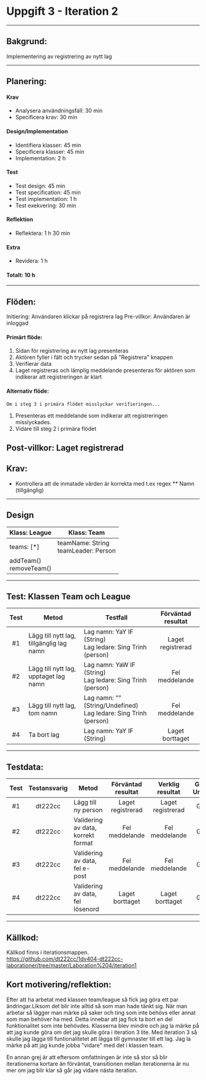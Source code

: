 # Uppgift 3 - Iteration 2

------
## Bakgrund:
Implementering av registrering av nytt lag

------
## Planering:
#### Krav
* Analysera användningsfall: 30 min
* Specificera krav: 30 min

#### Design/Implementation
* Identifiera klasser: 45 min
* Specificera klasser: 45 min
* Implementation: 2 h

#### Test
* Test design: 45 min
* Test specification: 45 min
* Test implementation: 1 h
* Test exekvering: 30 min

#### Reflektion
* Reflektera: 1 h 30 min

#### Extra
* Revidera: 1 h

#### Totalt: 10 h

------
## Flöden:
Initiering: Användaren klickar på registrera lag
Pre-villkor: Användaren är inloggad

#### Primärt flöde:
1. Sidan för registrering av nytt lag presenteras
2. Aktören fyller i fält och trycker sedan på "Registrera" knappen
3. Verifierar data
4. Laget registreras och lämplig meddelande presenteras för aktören som indikerar att registreringen är klart

#### Alternativ flöde:
    Om i steg 3 i primära flödet misslyckar verifieringen...
1. Presenteras ett meddelande som indikerar att registreringen misslyckades.
2. Vidare till steg 2 i primära flödet

Post-villkor: Laget registrerad
------

## Krav:
* Kontrollera att de inmatade värden är korrekta med t.ex regex
** Namn (tillgänglig)

------
## Design
| Klass: League             | Klass: Team                            |
|---------------------------|----------------------------------------|
| teams: [*]                | teamName: String<br>teamLeader: Person |
| addTeam()<br>removeTeam() |                                        |

------
## Test: Klassen Team och League
| Test | Metod                                      | Testfall                                                              | Förväntad resultat |
|:----:|--------------------------------------------|-----------------------------------------------------------------------|:------------------:|
|  #1  | Lägg till nytt lag, tillgänglig lag namn   | Lag namn: YaY IF (String)<br>Lag ledare: Sing Trinh (person)          | Laget registrerad  |
|  #2  | Lägg till nytt lag, upptaget lag namn      | Lag namn: YaW IF (String)<br>Lag ledare: Sing Trinh (person)          | Fel meddelande     |
|  #3  | Lägg till nytt lag, tom namn               | Lag namn: "" (String/Undefined)<br>Lag ledare: Sing Trinh (person)    | Fel meddelande     |
|  #4  | Ta bort lag                                | Lag namn: YaY IF (String)                                             | Laget borttaget    |

------
## Testdata:
| Test | Testansvarig | Metod                               | Förväntad resultat | Verklig resultat   | Godkänt/ Underkänt |
|:----:|:------------:|-------------------------------------|:------------------:|:------------------:|:------------------:|
|  #1  |    dt222cc   | Lägg till ny person                 | Laget registrerad  | Laget registrerad  |       Godkänt      |
|  #2  |    dt222cc   | Validering av data, korrekt format  | Fel meddelande     | Fel meddelande     |       Godkänt      |
|  #3  |    dt222cc   | Validering av data, fel e-post      | Fel meddelande     | Fel meddelande     |       Godkänt      |
|  #4  |    dt222cc   | Validering av data, fel lösenord    | Laget borttaget    | Laget borttaget    |       Godkänt      |

------
## Källkod:
Källkod finns i iterationsmappen.<br>
https://github.com/dt222cc/1dv404-dt222cc-laborationer/tree/master/Laboration%204/iteration1

## Kort motivering/reflektion:
Efter att ha arbetat med klassen team/league så fick jag göra ett par ändringar.Liksom det blir inte alltid så som man hade tänkt sig. När man arbetar så lägger man märke på saker och ting som inte behövs eller annat som man behöver ha med. Detta innebar att jag fick ta bort en del funktionalitet som inte behövdes. Klasserna blev mindre och jag la märke på att jag kunde göra om det jag skulle göra i iteration 3 lite. Med iteration 3 så skulle jag lägga till funtionalitetet att lägga till gymnaster till ett lag. Jag la märke på att jag kunde jobba "vidare" med det i klassen team. 

En annan grej är att eftersom omfattningen är inte så stor så blir iterationerna kortare än förväntat, transitionen mellan iterationerna är nu mer om jag blir klar så går jag vidare nästa iteration.
